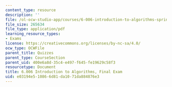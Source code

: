 ```yaml
---
content_type: resource
description: ''
file: /ol-ocw-studio-app/courses/6-006-introduction-to-algorithms-spring-2020/e03194e510866d81da1071da884876e3_MIT6_006S20_final.pdf
file_size: 265634
file_type: application/pdf
learning_resource_types:
- Exams
license: https://creativecommons.org/licenses/by-nc-sa/4.0/
ocw_type: OCWFile
parent_title: Quizzes
parent_type: CourseSection
parent_uid: 400e6a8d-35c4-e497-f645-fe19629c58f3
resourcetype: Document
title: 6.006 Introduction to Algorithms, Final Exam
uid: e03194e5-1086-6d81-da10-71da884876e3
---
```

